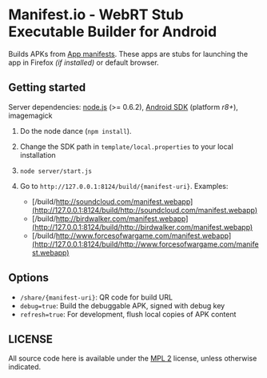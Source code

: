 # Manifest.io - WebRT Stub Executable Builder for Android

Builds APKs from [App manifests](https://developer.mozilla.org/en/Apps/Manifest). These apps are stubs for launching the app in Firefox *(if installed)* or default browser.

## Getting started

Server dependencies: [node.js](http://nodejs.org/) (>= 0.6.2), [Android SDK](http://developer.android.com/sdk/index.html) (platform *r8+*), imagemagick


1. Do the node dance (`npm install`).

2. Change the SDK path in `template/local.properties` to your local installation

3. `node server/start.js`

4. Go to `http://127.0.0.1:8124/build/{manifest-uri}`. Examples:
	- [/build/http://soundcloud.com/manifest.webapp](http://127.0.0.1:8124/build/http://soundcloud.com/manifest.webapp)
	- [/build/http://birdwalker.com/manifest.webapp](http://127.0.0.1:8124/build/http://birdwalker.com/manifest.webapp)
	- [/build/http://www.forcesofwargame.com/manifest.webapp](http://127.0.0.1:8124/build/http://www.forcesofwargame.com/manifest.webapp)

## Options

- `/share/{manifest-uri}`: QR code for build URL
- `debug=true`: Build the debuggable APK, signed with debug key
- `refresh=true`: For development, flush local copies of APK content

## LICENSE

All source code here is available under the [MPL 2](https://mozilla.org/MPL/) license, unless otherwise indicated.